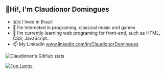 ## 👋Hi!, I'm Claudionor Domingues 
- :brazil: I lived in Brazil
- 👀 I’m interested in programing, classical music and games
- 🌱 I’m currently learning web programing for front-end, such as HTML, CSS, JavaScript..
- 📫 My LinkedIn www.linkedin.com/in/ClaudionorDomingues

![Claudionor's GitHub stats](https://github-readme-stats.vercel.app/api?username=xCraudin&show_icons=true&theme=synthwave)

[![Top Langs](https://github-readme-stats.vercel.app/api/top-langs/?username=xCraudin&layout=compact)](https://github.com/anuraghazra/github-readme-stats)

